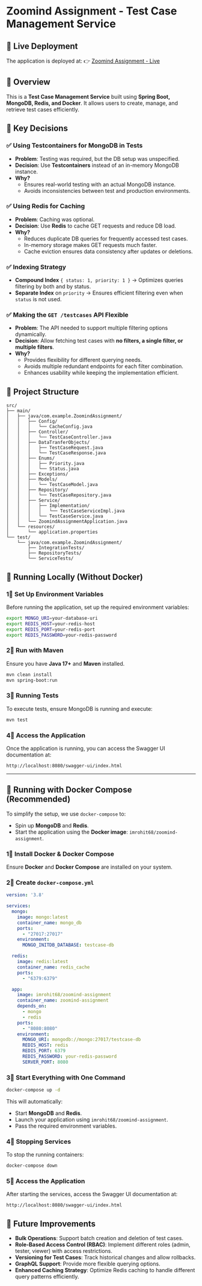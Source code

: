 # Zoomind Assignment - Test Case Management Service

## 🚀 Live Deployment
The application is deployed at:
👉 [Zoomind Assignment - Live](https://zoomind-assignment.onrender.com/swagger-ui/index.html)

## 🐜 Overview
This is a **Test Case Management Service** built using **Spring Boot, MongoDB, Redis, and Docker**. It allows users to create, manage, and retrieve test cases efficiently.

## 📌 Key Decisions

### ✅ Using Testcontainers for MongoDB in Tests
- **Problem**: Testing was required, but the DB setup was unspecified.
- **Decision**: Use **Testcontainers** instead of an in-memory MongoDB instance.
- **Why?**
  - Ensures real-world testing with an actual MongoDB instance.
  - Avoids inconsistencies between test and production environments.

### ✅ Using Redis for Caching
- **Problem**: Caching was optional.
- **Decision**: Use **Redis** to cache GET requests and reduce DB load.
- **Why?**
  - Reduces duplicate DB queries for frequently accessed test cases.
  - In-memory storage makes GET requests much faster.
  - Cache eviction ensures data consistency after updates or deletions.

### ✅ Indexing Strategy
- **Compound Index** `{ status: 1, priority: 1 }` → Optimizes queries filtering by both and by status.
- **Separate Index** on `priority` → Ensures efficient filtering even when `status` is not used.

### ✅ Making the `GET /testcases` API Flexible
- **Problem**: The API needed to support multiple filtering options dynamically.
- **Decision**: Allow fetching test cases with **no filters, a single filter, or multiple filters**.
- **Why?**
  - Provides flexibility for different querying needs.
  - Avoids multiple redundant endpoints for each filter combination.
  - Enhances usability while keeping the implementation efficient.

## 📂 Project Structure

```
src/
├── main/
│   ├── java/com.example.ZoomindAssignment/
│   │   ├── Config/
│   │   │   └── CacheConfig.java
│   │   ├── Controller/
│   │   │   └── TestCaseController.java
│   │   ├── DataTranferObjects/
│   │   │   ├── TestCaseRequest.java
│   │   │   └── TestCaseResponse.java
│   │   ├── Enums/
│   │   │   ├── Priority.java
│   │   │   └── Status.java
│   │   ├── Exceptions/
│   │   ├── Models/
│   │   │   └── TestCaseModel.java
│   │   ├── Repository/
│   │   │   └── TestCaseRepository.java
│   │   ├── Service/
│   │   │   ├── Implementation/
│   │   │   │   └── TestCaseServiceImpl.java
│   │   │   └── TestCaseService.java
│   │   └── ZoomindAssignmentApplication.java
│   └── resources/
│       └── application.properties
└── test/
    └── java/com.example.ZoomindAssignment/
        ├── IntegrationTests/
        ├── RepositoryTests/
        └── ServiceTests/
```

## 🤔 Running Locally (Without Docker)

### 1⃣ Set Up Environment Variables
Before running the application, set up the required environment variables:

```sh
export MONGO_URI=your-database-uri
export REDIS_HOST=your-redis-host
export REDIS_PORT=your-redis-port
export REDIS_PASSWORD=your-redis-password
```

### 2⃣ Run with Maven
Ensure you have **Java 17+** and **Maven** installed.

```sh
mvn clean install
mvn spring-boot:run
```

### 3⃣ Running Tests
To execute tests, ensure MongoDB is running and execute:

```sh
mvn test
```

### 4⃣ Access the Application
Once the application is running, you can access the Swagger UI documentation at:

```
http://localhost:8080/swagger-ui/index.html
```

---

## 🐫 Running with Docker Compose (Recommended)

To simplify the setup, we use `docker-compose` to:
- Spin up **MongoDB** and **Redis**.
- Start the application using the **Docker image**: `imrohit68/zoomind-assignment`.

### 1⃣ Install Docker & Docker Compose
Ensure **Docker** and **Docker Compose** are installed on your system.

### 2⃣ Create `docker-compose.yml`

```yaml
version: '3.8'

services:
  mongo:
    image: mongo:latest
    container_name: mongo_db
    ports:
      - "27017:27017"
    environment:
      MONGO_INITDB_DATABASE: testcase-db

  redis:
    image: redis:latest
    container_name: redis_cache
    ports:
      - "6379:6379"

  app:
    image: imrohit68/zoomind-assignment
    container_name: zoomind-assignment
    depends_on:
      - mongo
      - redis
    ports:
      - "8080:8080"
    environment:
      MONGO_URI: mongodb://mongo:27017/testcase-db
      REDIS_HOST: redis
      REDIS_PORT: 6379
      REDIS_PASSWORD: your-redis-password
      SERVER_PORT: 8080
```

### 3⃣ Start Everything with One Command

```sh
docker-compose up -d
```

This will automatically:
- Start **MongoDB** and **Redis**.
- Launch your application using `imrohit68/zoomind-assignment`.
- Pass the required environment variables.

### 4⃣ Stopping Services
To stop the running containers:

```sh
docker-compose down
```

### 5⃣ Access the Application
After starting the services, access the Swagger UI documentation at:

```
http://localhost:8080/swagger-ui/index.html
```



## 🚀 Future Improvements

- **Bulk Operations**: Support batch creation and deletion of test cases.
- **Role-Based Access Control (RBAC)**: Implement different roles (admin, tester, viewer) with access restrictions.
- **Versioning for Test Cases**: Track historical changes and allow rollbacks.
- **GraphQL Support**: Provide more flexible querying options.
- **Enhanced Caching Strategy**: Optimize Redis caching to handle different query patterns efficiently.
